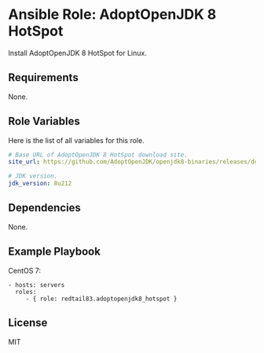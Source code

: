 Ansible Role: AdoptOpenJDK 8 HotSpot
=========

Install AdoptOpenJDK 8 HotSpot for Linux.

Requirements
------------

None.

Role Variables
--------------

Here is the list of all variables for this role.
```yml
# Base URL of AdoptOpenJDK 8 HotSpot download site.
site_url: https://github.com/AdoptOpenJDK/openjdk8-binaries/releases/download

# JDK version.
jdk_version: 8u212
```

Dependencies
------------

None.

Example Playbook
----------------

CentOS 7:

    - hosts: servers
      roles:
         - { role: redtail83.adoptopenjdk8_hotspot }

License
-------

MIT
